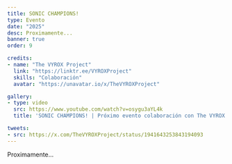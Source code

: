 ```yaml
---
title: SONIC CHAMPIONS!
type: Evento
date: "2025"
desc: Proximamente...
banner: true
order: 9

credits:
- name: "The VYROX Project"
  link: "https://linktr.ee/VYROXProject"
  skills: "Colaboración"
  avatar: "https://unavatar.io/x/TheVYROXProject"

gallery:
- type: video
  src: https://www.youtube.com/watch?v=osygu3aYL4k
  title: 'SONIC CHAMPIONS! | Próximo evento colaboración con The VYROX Project 🌻'

tweets:
- src: https://x.com/TheVYROXProject/status/1941643253843194093
---
```

Proximamente...